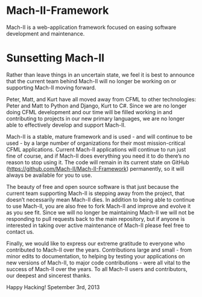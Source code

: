 Mach-II-Framework
=================

Mach-II is a web-application framework focused on easing software development and maintenance.

Sunsetting Mach-II
==================

Rather than leave things in an uncertain state, we feel it is best to announce that the current 
team behind Mach-II will no longer be working on or supporting Mach-II moving forward.

Peter, Matt, and Kurt have all moved away from CFML to other technologies: Peter and Matt to Python 
and Django, Kurt to C#. Since we are no longer doing CFML development and our time will be filled working 
in and contributing to projects in our new primary languages, we are no longer able to effectively develop 
and support Mach-II.

Mach-II is a stable, mature framework and is used - and will continue to be used - by a large number of 
organizations for their most mission-critical CFML applications. Current Mach-II applications will continue 
to run just fine of course, and if Mach-II does everything you need it to do there’s no reason to stop 
using it. The code will remain in its current state on GitHub (https://github.com/Mach-II/Mach-II-Framework) 
permanently, so it will always be available for you to use.

The beauty of free and open source software is that just because the current team supporting Mach-II is 
stepping away from the project, that doesn’t necessarily mean Mach-II dies. In addition to being able to 
continue to use Mach-II, you are also free to fork Mach-II and improve and evolve it as you see fit. Since 
we will no longer be maintaining Mach-II we will not be responding to pull requests back to the main 
repository, but if anyone is interested in taking over active maintenance of Mach-II please feel free to 
contact us.

Finally, we would like to express our extreme gratitude to everyone who contributed to Mach-II over the 
years. Contributions large and small - from minor edits to documentation, to helping by testing your applications 
on new versions of Mach-II, to major code contributions - were all vital to the success of Mach-II over the 
years. To all Mach-II users and contributors, our deepest and sincerest thanks.

Happy Hacking!
Spetember 3rd, 2013

